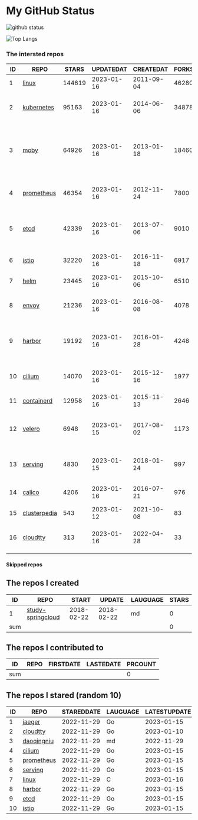 # My GitHub Status

<img src="https://github-readme-stats-1.yihong0618.vercel.app/api?username=daoqingniu&show_icons=true&&&hide_title=true&count_private=true" alt="github status" />

![Top Langs](https://github-readme-stats-1.yihong0618.vercel.app/api/top-langs/?username=daoqingniu&layout=compact)

<!--START_SECTION:github_repos-->
### The intersted repos
| ID |                              REPO                               | STARS  | UPDATEDAT  | CREATEDAT  | FORKSCOUNT |                                              DESCRIPTIONS                                              |
|----|-----------------------------------------------------------------|--------|------------|------------|------------|--------------------------------------------------------------------------------------------------------|
|  1 | [linux](https://github.com/torvalds/linux)                      | 144619 | 2023-01-16 | 2011-09-04 |      46280 | Linux kernel source tree                                                                               |
|  2 | [kubernetes](https://github.com/kubernetes/kubernetes)          |  95163 | 2023-01-16 | 2014-06-06 |      34878 | Production-Grade Container Scheduling and Management                                                   |
|  3 | [moby](https://github.com/moby/moby)                            |  64926 | 2023-01-16 | 2013-01-18 |      18460 | Moby Project - a collaborative project for the container ecosystem to assemble container-based systems |
|  4 | [prometheus](https://github.com/prometheus/prometheus)          |  46354 | 2023-01-16 | 2012-11-24 |       7800 | The Prometheus monitoring system and time series database.                                             |
|  5 | [etcd](https://github.com/etcd-io/etcd)                         |  42339 | 2023-01-16 | 2013-07-06 |       9010 | Distributed reliable key-value store for the most critical data of a distributed system                |
|  6 | [istio](https://github.com/istio/istio)                         |  32220 | 2023-01-16 | 2016-11-18 |       6917 | Connect, secure, control, and observe services.                                                        |
|  7 | [helm](https://github.com/helm/helm)                            |  23445 | 2023-01-16 | 2015-10-06 |       6510 | The Kubernetes Package Manager                                                                         |
|  8 | [envoy](https://github.com/envoyproxy/envoy)                    |  21236 | 2023-01-16 | 2016-08-08 |       4078 | Cloud-native high-performance edge/middle/service proxy                                                |
|  9 | [harbor](https://github.com/goharbor/harbor)                    |  19192 | 2023-01-16 | 2016-01-28 |       4248 | An open source trusted cloud native registry project that stores, signs, and scans content.            |
| 10 | [cilium](https://github.com/cilium/cilium)                      |  14070 | 2023-01-16 | 2015-12-16 |       1977 | eBPF-based Networking, Security, and Observability                                                     |
| 11 | [containerd](https://github.com/containerd/containerd)          |  12958 | 2023-01-16 | 2015-11-13 |       2646 | An open and reliable container runtime                                                                 |
| 12 | [velero](https://github.com/vmware-tanzu/velero)                |   6948 | 2023-01-15 | 2017-08-02 |       1173 | Backup and migrate Kubernetes applications and their persistent volumes                                |
| 13 | [serving](https://github.com/knative/serving)                   |   4830 | 2023-01-15 | 2018-01-24 |        997 | Kubernetes-based, scale-to-zero, request-driven compute                                                |
| 14 | [calico](https://github.com/projectcalico/calico)               |   4206 | 2023-01-16 | 2016-07-21 |        976 | Cloud native networking and network security                                                           |
| 15 | [clusterpedia](https://github.com/clusterpedia-io/clusterpedia) |    543 | 2023-01-12 | 2021-10-08 |         83 | The Encyclopedia of Kubernetes clusters                                                                |
| 16 | [cloudtty](https://github.com/cloudtty/cloudtty)                |    313 | 2023-01-16 | 2022-04-28 |         33 | A Friendly Kubernetes CloudShell (Web Terminal) !                                                      |



#### Skipped repos
<!--END_SECTION:github_repos-->

<!--START_SECTION:my_github-->
## The repos I created
| ID  |                                 REPO                                 |   START    |   UPDATE   | LAUGUAGE | STARS |
|-----|----------------------------------------------------------------------|------------|------------|----------|-------|
|   1 | [study-springcloud](https://github.com/daoqingniu/study-springcloud) | 2018-02-22 | 2018-02-22 | md       |     0 |
| sum |                                                                      |            |            |          |     0 |

## The repos I contributed to
| ID  | REPO | FIRSTDATE | LASTEDATE | PRCOUNT |
|-----|------|-----------|-----------|---------|
| sum |      |           |           |       0 |

## The repos I stared (random 10)
| ID |                          REPO                          | STAREDDATE | LAUGUAGE | LATESTUPDATE |
|----|--------------------------------------------------------|------------|----------|--------------|
|  1 | [jaeger](https://github.com/jaegertracing/jaeger)      | 2022-11-29 | Go       | 2023-01-15   |
|  2 | [cloudtty](https://github.com/cloudtty/cloudtty)       | 2022-11-29 | Go       | 2023-01-10   |
|  3 | [daoqingniu](https://github.com/daoqingniu/daoqingniu) | 2022-11-29 | md       | 2022-11-29   |
|  4 | [cilium](https://github.com/cilium/cilium)             | 2022-11-29 | Go       | 2023-01-15   |
|  5 | [prometheus](https://github.com/prometheus/prometheus) | 2022-11-29 | Go       | 2023-01-15   |
|  6 | [serving](https://github.com/knative/serving)          | 2022-11-29 | Go       | 2023-01-15   |
|  7 | [linux](https://github.com/torvalds/linux)             | 2022-11-29 | C        | 2023-01-16   |
|  8 | [harbor](https://github.com/goharbor/harbor)           | 2022-11-29 | Go       | 2023-01-15   |
|  9 | [etcd](https://github.com/etcd-io/etcd)                | 2022-11-29 | Go       | 2023-01-15   |
| 10 | [istio](https://github.com/istio/istio)                | 2022-11-29 | Go       | 2023-01-15   |

<!--END_SECTION:my_github-->
